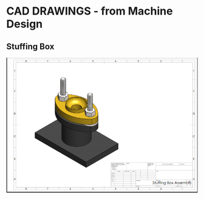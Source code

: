 # CAD DRAWINGS - from Machine Design

## Stuffing Box

![stuffing box assembly](https://github.com/lyleokoth/cad_drawings/blob/main/Stuffing%20Box/pictures/One.PNG)
